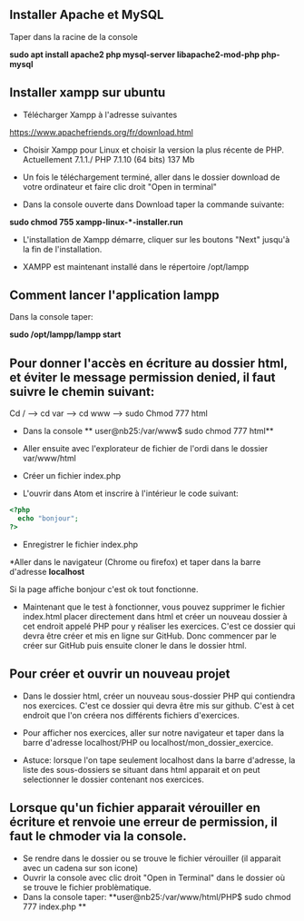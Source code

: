 ## Installer Apache et MySQL

Taper dans la racine de la console

**sudo apt install apache2 php mysql-server libapache2-mod-php php-mysql**


## Installer xampp sur ubuntu

* Télécharger Xampp à l'adresse suivantes

https://www.apachefriends.org/fr/download.html

* Choisir Xampp pour Linux et choisir la version la plus récente de PHP. Actuellement 7.1.1./ PHP 7.1.10 (64 bits) 137 Mb

* Un fois le téléchargement terminé, aller dans le dossier download de votre ordinateur et faire clic droit "Open in terminal"

* Dans la console ouverte dans Download taper la commande suivante: 

**sudo chmod 755 xampp-linux-*-installer.run**

* L'installation de Xampp démarre, cliquer sur les boutons "Next" jusqu'à la fin de l'installation.

* XAMPP est maintenant installé dans le répertoire /opt/lampp 

## Comment lancer l'application lampp 

Dans la console taper:

**sudo /opt/lampp/lampp start**


## Pour donner l'accès en écriture au dossier html, et éviter le message permission denied, il faut suivre le chemin suivant:

Cd / --> cd var --> cd www --> sudo Chmod 777 html

* Dans la console
**
user@nb25:/var/www$ sudo chmod 777 html**


* Aller ensuite avec l'explorateur de fichier de l'ordi dans le dossier var/www/html

* Créer un fichier index.php

* L'ouvrir dans Atom et inscrire à l'intérieur le code suivant:

````php
<?php
  echo "bonjour";
?>
````

* Enregistrer le fichier index.php

*Aller dans le navigateur (Chrome ou firefox) et taper dans la barre d'adresse **localhost**

Si la page affiche bonjour c'est ok tout fonctionne.

* Maintenant que le test à fonctionner, vous pouvez supprimer le fichier index.html placer directement dans html et créer un nouveau dossier à cet endroit appelé PHP pour y réaliser les exercices. C'est ce dossier qui devra être créer et mis en ligne sur GitHub. Donc commencer par le créer sur GitHub puis ensuite cloner le dans le dossier html.

## Pour créer et ouvrir un nouveau projet

* Dans le dossier html, créer un nouveau sous-dossier PHP qui contiendra nos exercices. C'est ce dossier qui devra être mis sur github. C'est à cet endroit que l'on créera nos différents fichiers d'exercices.

* Pour afficher nos exercices, aller sur notre navigateur et taper dans la barre d'adresse localhost/PHP ou localhost/mon_dossier_exercice.

* Astuce:  lorsque l'on tape seulement localhost dans la barre d'adresse, la liste des sous-dossiers se situant dans html apparait et on peut selectionner le dossier contenant nos exercices.

## Lorsque qu'un fichier apparait vérouiller en écriture et renvoie une erreur de permission, il faut le chmoder via la console. 

* Se rendre dans le dossier ou se trouve le fichier vérouiller (il apparait avec un cadena sur son icone)
* Ouvrir la console avec clic droit "Open in Terminal" dans le dossier où se trouve le fichier problèmatique.
* Dans la console taper:
    **user@nb25:/var/www/html/PHP$ sudo chmod 777 index.php **



